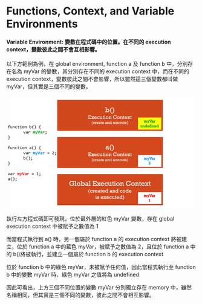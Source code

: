 # Functions, Context, and Variable Environments


#### Variable Environment: 變數在程式碼中的位置。在不同的 execution context，變數彼此之間不會互相影響。


以下方範例為例，在 global environment, function a 及 function b 中，分別存在名為 myVar 的變數，其分別存在不同的 execution context 中，而在不同的execution context，變數彼此之間不會影響，所以雖然這三個變數都叫做 myVar，但其實是三個不同的變數。


![Alt text](variable_environment.png)


執行左方程式碼即可發現，位於最外層的紅色 myVar 變數，存在 global execution context 中被賦予之數值為 1


而當程式執行到 a() 時，另一個屬於 function a 的 execution context 將被建立，位於 function a 中的藍色 myVar，被賦予之數值為 2，且位於 function a 中的 b()將被執行，並建立一個屬於 function b 的 execution context


位於 function b 中的綠色 myVar，未被賦予任何值，因此當程式執行至 function b 中的變數 myVar 時，綠色 myVar 之值將為 undefined


因此可看出，上方三個不同位置的變數 myVar 分別獨立存在 memory 中，雖然名稱相同，但其實是三個不同的變數，彼此之間不會相互影響。
